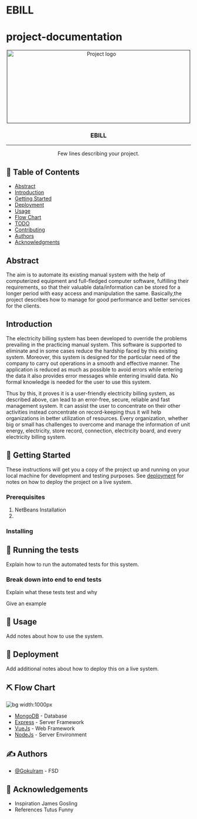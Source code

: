 # EBILL

# project-documentation

<p align="center">
  <a href="" rel="noopener">
 <img width=500px height=200px src="swag.png" alt="Project logo"></a>
</p>


<h3 align="center">EBILL</h3>



---

<p align="center"> Few lines describing your project.
    <br> 
</p>

## 📝 Table of Contents
- [Abstract](#Abstract)
- [Introduction](#Introduction)
- [Getting Started](#getting_started)
- [Deployment](#deployment)
- [Usage](#usage)
- [Flow Chart](#flowchart)
- [TODO](../TODO.md)
- [Contributing](../CONTRIBUTING.md)
- [Authors](#authors)
- [Acknowledgments](#acknowledgement)

## Abstract <a name = "Abstract"></a>
The aim is to automate its existing manual system with the help of computerized equipment and full-fledged computer software, fulfilling their requirements, so that their valuable data/information can be stored for a longer period with easy access and manipulation the same. Basically,the project describes how to manage for good performance and better services for the clients.

## Introduction
The electricity billing system has been developed to override the problems prevailing in the practicing manual system. This software is supported to eliminate and in some cases reduce the hardship faced by this existing system. Moreover, this system is designed for the particular need of the company to carry out operations in a smooth and effective manner. The application is reduced as much as possible to avoid errors while entering the data it also provides error messages while entering invalid data. No formal knowledge is needed for the user to use this system.

Thus by this, it proves it is a user-friendly electricity billing system, as described above, can lead to an error-free, secure, reliable and fast management system. It can assist the user to concentrate on their other activities instead concentrate on record-keeping thus it will help organizations in better utilization of resources. Every organization, whether big or small has challenges to overcome and manage the information of unit energy, electricity, store record, connection, electricity board, and every electricity billing system.

## 🏁 Getting Started <a name = "getting_started"></a>
These instructions will get you a copy of the project up and running on your local machine for development and testing purposes. See [deployment](#deployment) for notes on how to deploy the project on a live system.

### Prerequisites
1. NetBeans Installation
2. 



### Installing





## 🔧 Running the tests <a name = "tests"></a>
Explain how to run the automated tests for this system.

### Break down into end to end tests
Explain what these tests test and why


Give an example


## 🎈 Usage <a name="usage"></a>
Add notes about how to use the system.

## 🚀 Deployment <a name = "deployment"></a>
Add additional notes about how to deploy this on a live system.

## ⛏ Flow Chart <a name = "flowchart"></a>

![bg width:1000px](./flowchart.png)

- [MongoDB](https://www.mongodb.com/) - Database
- [Express](https://expressjs.com/) - Server Framework
- [VueJs](https://vuejs.org/) - Web Framework
- [NodeJs](https://nodejs.org/en/) - Server Environment

## ✍ Authors <a name = "authors"></a>
- [@Gokulram](https://github.com/GokulRamMani) - FSD

## 🎉 Acknowledgements <a name = "acknowledgement"></a>
- Inspiration
James Gosling
- References
Tutus Funny 